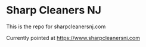# Sharp Cleaners NJ

This is the repo for sharpcleanersnj.com

Currently pointed at https://www.sharpcleanersnj.com

